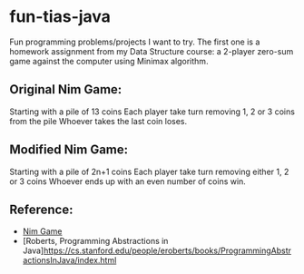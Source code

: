 # fun-tias-java
Fun programming problems/projects I want to try.
The first one is a homework assignment from my Data Structure course: a 2-player zero-sum game against the computer using Minimax algorithm. 
## Original Nim Game:
Starting with a pile of 13 coins
Each player take turn removing 1, 2 or 3 coins from the pile
Whoever takes the last coin loses.
## Modified Nim Game:
Starting with a pile of 2n+1 coins
Each player take turn removing either 1, 2 or 3 coins
Whoever ends up with an even number of coins win. 
## Reference:
+ [Nim Game](https://en.wikipedia.org/wiki/Nim)
+ [Roberts, Programming Abstractions in Java]https://cs.stanford.edu/people/eroberts/books/ProgrammingAbstractionsInJava/index.html

